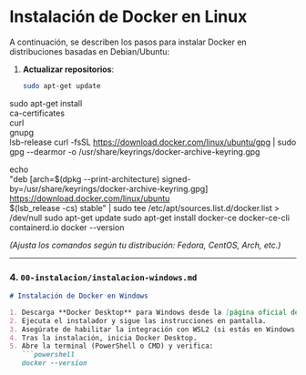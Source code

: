 # Instalación de Docker en Linux

A continuación, se describen los pasos para instalar Docker en distribuciones basadas en Debian/Ubuntu:

1. **Actualizar repositorios**:
   ```bash
   sudo apt-get update
sudo apt-get install \
  ca-certificates \
  curl \
  gnupg \
  lsb-release
  curl -fsSL https://download.docker.com/linux/ubuntu/gpg | sudo gpg --dearmor -o /usr/share/keyrings/docker-archive-keyring.gpg

echo \
"deb [arch=$(dpkg --print-architecture) signed-by=/usr/share/keyrings/docker-archive-keyring.gpg] https://download.docker.com/linux/ubuntu \
$(lsb_release -cs) stable" | sudo tee /etc/apt/sources.list.d/docker.list > /dev/null
sudo apt-get update
sudo apt-get install docker-ce docker-ce-cli containerd.io
docker --version

*(Ajusta los comandos según tu distribución: Fedora, CentOS, Arch, etc.)*

---

### 4. `00-instalacion/instalacion-windows.md`

```markdown
# Instalación de Docker en Windows

1. Descarga **Docker Desktop** para Windows desde la [página oficial de Docker](https://www.docker.com/products/docker-desktop).
2. Ejecuta el instalador y sigue las instrucciones en pantalla.
3. Asegúrate de habilitar la integración con WSL2 (si estás en Windows 10 o 11).
4. Tras la instalación, inicia Docker Desktop.
5. Abre la terminal (PowerShell o CMD) y verifica:
   ```powershell
   docker --version

